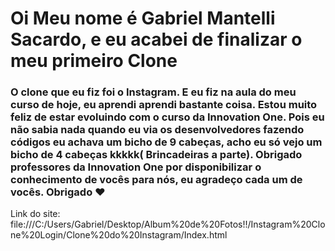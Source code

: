 # Oi Meu nome é Gabriel Mantelli Sacardo, e eu acabei de finalizar o meu primeiro Clone

### O clone que eu fiz foi o Instagram. E eu fiz na aula do meu curso de hoje, eu aprendi aprendi bastante coisa. Estou muito feliz de estar evoluindo com o curso da Innovation One. Pois eu não sabia nada quando eu via os desenvolvedores fazendo códigos eu achava um bicho de 9 cabeças, acho eu só vejo um bicho de 4 cabeças kkkkk( Brincadeiras a parte). Obrigado professores da Innovation One por disponibilizar o conhecimento de vocês para nós, eu agradeço cada um de vocês. Obrigado :heart: 

Link do site: file:///C:/Users/Gabriel/Desktop/Album%20de%20Fotos!!/Instagram%20Clone%20Login/Clone%20do%20Instagram/Index.html
